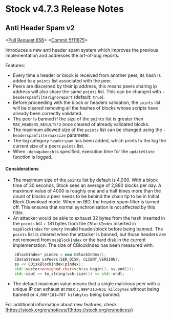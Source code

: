 # Stock v4.7.3 Release Notes

## Anti Header Spam v2

<[Pull Request 656](https://github.com/stock/stock-core/pull/656)>
<[Commit 5f11875](https://github.com/stock/stock-core/commit/5f118753a1900241e9cf8ea38281e4fe75cfeae8)>

Introduces a new anti header spam system which improves the previous implementation and addresses the art-of-bug reports.

Features:

- Every time a header or block is received from another peer, its hash is added to a `points` list associated with the peer. 
- Peers are discerned by their ip address, this means peers sharing ip address will also share the same `points` list. This can be changed with `-headerspamfilterignoreport` (default: `true`).
- Before proceeding with the block or headers validation, the `points` list will be cleared removing all the hashes of blocks whose scripts have already been correctly validated.
- The peer is banned if the size of the `points` list is greater than `MAX_HEADERS_RESULTS*2` once cleared of already validated blocks.
- The maximum allowed size of the `points` list can be changed using the `-headerspamfiltermaxsize` parameter.
- The log category `headerspam` has been added, which prints to the log the current size of a peers `points` list.
- When `-debug=bench` is specified, execution time for the `updateState` function is logged.

#### Considerations

- The maximum size of the `points` list by default is 4,000. With a block time of 30 seconds, Stock sees an average of 2,880 blocks per day. A maximum value of 4000 is roughly one and a half times more than the count of blocks a peer needs to be behind the chain tip to be in Initial Block Download mode. When on IBD, the header spam filter is turned off. This ensures that normal synchronisation is not affected by this filter.
- An attacker would be able to exhaust 32 bytes from the hash inserted in the `points` list + 181 bytes from the `CBlockIndex` inserted in `mapBlockIndex` for every invalid header/block before being banned. The `points` list is cleared when the attacker is banned, but those headers are not removed from `mapBlockIndex` or the hard disk in the current implementation. The size of CBlockIndex has been measured with:
```c++
    CBlockIndex* pindex = new CBlockIndex();
    CDataStream ssPeers(SER_DISK, CLIENT_VERSION);
    ss << CDiskBlockIndex(pindex);
    std::vector<unsigned char>vch(ss.begin(), ss.end());
    std::cout << to_string(vch.size()) << std::endl;
```
- The default maximum value means that a single malicious peer with a unique IP can exhaust at max `3,999*213=831 kilobytes` without being banned or `4,000*181=707 kilobytes` being banned.

For additional information about new features, check [https://stock.org/en/notices/](https://stock.org/en/notices/) 


